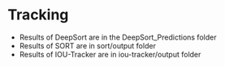 # Tracking

* Results of DeepSort are in the DeepSort_Predictions folder
* Results of SORT are in sort/output folder
* Results of IOU-Tracker are in iou-tracker/output folder
